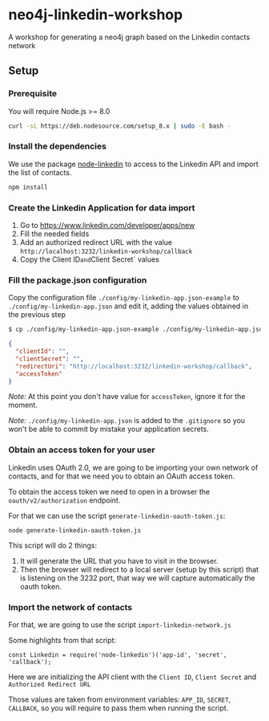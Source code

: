 # neo4j-linkedin-workshop

A workshop for generating a neo4j graph based on the Linkedin contacts network

## Setup

### Prerequisite

You will require Node.js >= 8.0

```bash
curl -sL https://deb.nodesource.com/setup_8.x | sudo -E bash -
```

### Install the dependencies

We use the package [node-linkedin](https://www.npmjs.com/package/node-linkedin)
to access to the Linkedin API and import the list of contacts.

```bash
npm install
```

### Create the Linkedin Application for data import

1. Go to https://www.linkedin.com/developer/apps/new
2. Fill the needed fields
3. Add an authorized redirect URL with the value `http://localhost:3232/linkedin-workshop/callback`
4. Copy the Client ID` and `Client Secret` values

### Fill the package.json configuration

Copy the configuration file `./config/my-linkedin-app.json-example` to
`./config/my-linkedin-app.json` and edit it, adding the values obtained
in the previous step

```bash
$ cp ./config/my-linkedin-app.json-example ./config/my-linkedin-app.json
```

```json
{
  "clientId": "",
  "clientSecret": "",
  "redirectUri": "http://localhost:3232/linkedin-workshop/callback",
  "accessToken"
}
```

*Note:* At this point you don't have value for `accessToken`, ignore it
for the moment.

*Note:* `./config/my-linkedin-app.json` is added to the `.gitignore` so
you won't be able to commit by mistake your application secrets.

### Obtain an access token for your user

Linkedin uses OAuth 2.0, we are going to be importing your own network
of contacts, and for that we need you to obtain an OAuth access token.

To obtain the access token we need to open in a browser the
`oauth/v2/authorization` endpoint.

For that we can use the script `generate-linkedin-oauth-token.js`:

```
node generate-linkedin-oauth-token.js
```

This script will do 2 things:

1. It will generate the URL that you have to visit in the browser.
2. Then the browser will redirect to a local server (setup by this script) that is listening
on the 3232 port, that way we will capture automatically the oauth token.

### Import the network of contacts

For that, we are going to use the script `import-linkedin-network.js`

Some highlights from that script:

```
const Linkedin = require('node-linkedin')('app-id', 'secret', 'callback');
```

Here we are initializing the API client with the `Client ID`, `Client Secret` and `Authorized Redirect URL`

Those values are taken from environment variables: `APP_ID`, `SECRET`, `CALLBACK`, so you will require to pass them when running the script.
